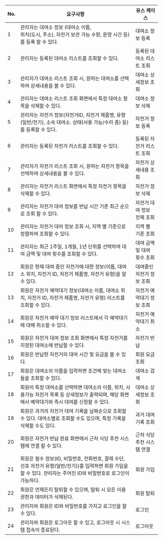 | No. | 요구사항                                                                                   | 유스 케이스           |
| --- | -------------------------------------------------------------------------------------- | ---------------- |
| 1   | 관리자는 대여소 정보 (대여소 이름,<br>위치(도시, 주소), 자전거 보관 가능 수량, 운영 시간 등)를 등록 할 수 있다.                 | 대여소 정보 등록        |
| 2   | 관리자는 등록된 대여소 리스트를 조회할 수 있다.                                                            | 등록된 대여소 리스트  조회  |
| 3   | 관리자가 대여소 리스트  조회 시, 원하는 대여소를 선택하여 상세내용을 볼 수 있다.                                        | 대여소 상세정보 조회      |
| 4   | 관리자는 대여소 리스트 조회 화면에서 특정 대여소 항목을 삭제할 수 있다.                                              | 대여소 정보 삭제        |
| 5   | 관리자는 자전거 정보(자전거ID, 자전거 제품명, 유형(일반/전기), 소속 대여소. 상태(사용 가능/수리 중) 등)를 등록할 수 있다.            | 자전거 정보 등록        |
| 6   | 관리자는 등록된 자전거 리스트를 조회할 수 있다.                                                            | 등록된 자전거 리스트 조회   |
| 7   | 관리자가 자전거 리스트 조회 시, 원하는 자전거 항목을 선택하여 상세내용을 볼 수 있다.                                      | 자전거 상세내용 조회      |
| 8   | 관리자는 자전거 리스트 화면에서 특정 자전거 항목을 삭제할 수 있다.                                                 | 자전거 정보 삭제        |
| 9   | 관리자는 자전거 대여 정보를 반납 시간 기준 최근 순으로 조회 할 수 있다.                                             | 자전거 대여 정보  전체 조회 |
| 10  | 관리자는 자전거 대여 정보 조회 시, 지역 별 기준으로 정렬하여 조회할 수 있다.                                          | 지역 별 기준 조회       |
| 11  | 관리자는 최근 1주일, 1개월, 1년 단위를 선택하여 대여 금액 및 대여 횟수를 조회할 수 있다.                                 | 대여 금액 및 대여 횟수 조회 |
| 12  | 회원은 현재 대여 중인 자전거에 대한 정보(이름, 대여소 위치, 자전거 ID, 자전거 제품명, 자전거 유형)을 알 수 있다.                  | 대여중인 자전거 정보 조회   |
| 13  | 회원은 자전거 예약대기 정보(대여소 이름, 대여소 위치, 자전거 ID, 자전거 제품명, 자전거 유형) 리스트를 조회할 수 있다.                | 자전거 예약대기 정보 조회   |
| 14  | 회원은 자전거 예약 대기 정보 리스트에서 각 예약대기에 대해 취소할 수 있다.                                            | 자전거 예약대기 취소      |
| 15  | 회원은 자전거 대여 정보 조회 화면에서 특정 자전거를 지정된 대여소에 반납할 수 있다.                                       | 자전거 반납           |
| 16  | 회원은 반납한 자전거의 대여 시간 및 요금을 볼 수 있다.                                                       | 회원 요금 조회         |
| 17  | 회원은 대여소의 이름을 입력하면 조건에 맞는 대여소들을 조회할 수 있다.                                               | 대여소 검색           |
| 18  | 회원이 특정 대여소를 선택하면 대여소의 이름, 위치, 사용가능 자전거 목록 등 상세정보가 출력되며, 해당 화면에서 예약대기와 즉시 대여를 신청할 수 있다. | 대여소 상세정보 조회      |
| 19  | 회원은 과거의 자전거 대여 기록을 날짜순으로 조회할 수 있다. 대여소별로 조회할 수도 있으며, 특정 기록을 삭제할 수도 있다.                 | 과거 대여 기록 조회      |
| 20  | 회원은 자전거 반납 완료 화면에서 근처 식당 추천 시스템에 연결 할 수 있다.                                            | 근처 식당 추천 시스템 연결  |
| 21  | 회원은 필수 정보(ID, 비밀번호, 전화번호, 결제 수단, 선호 자전거 유형(일반/전기))를 입력하면 회원 가입을 할 수 있다. 관리자는 주어진 ID와 비밀번호로 로그인이 가능하다.                      | 회원 가입    |
| 22  | 회원은 언제든지 탈퇴할 수 있으며, 탈퇴 시 모든 이용 권한과 데이터가 삭제된다.                                                                            | 회원 탈퇴    |
| 23  | 관리자와 회원은 ID와 비밀번호를 가지고 로그인을 할 수 있다.                                                                                       | 로그인       |
| 24  | 관리자와 회원은 로그아웃 할 수 있고, 로그아웃 시 시스템 접속이 종료된다.                                                                          | 로그아웃     |